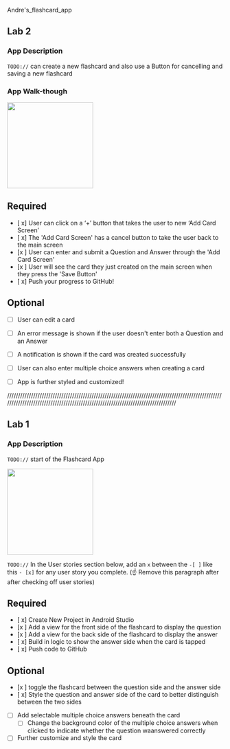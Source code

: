 Andre's_flashcard_app

## Lab 2

### App Description
`TODO://` can create a new flashcard and also use a Button for cancelling and saving a new flashcard

### App Walk-though

<img src="http://g.recordit.co/PsMX36nxkP.gif" width=200><br>





## Required
- [ x] User can click on a ‘+’ button that takes the user to new ‘Add Card Screen’
- [ x] The 'Add Card Screen' has a cancel button to take the user back to the main screen
- [x ] User can enter and submit a Question and Answer through the 'Add Card Screen'
- [x ] User will see the card they just created on the main screen when they press the 'Save Button'
- [ x] Push your progress to GitHub!

## Optional
- [ ] User can edit a card
- [ ] An error message is shown if the user doesn't enter both a Question and an Answer
- [ ] A notification is shown if the card was created successfully
- [ ] User can also enter multiple choice answers when creating a card
- [ ] App is further styled and customized!



/////////////////////////////////////////////////////////////////////////////////////////////////////////////////////////////////////////////////////////////////////////////////


## Lab 1

### App Description
`TODO://` start of the Flashcard App


<img src="http://g.recordit.co/LYhKSRSfc1.gif" width=200><br>

`TODO://` In the User stories section below, add an `x` between the `-[ ]` like this `- [x]` for any user story you complete. (☝️ Remove this paragraph after after checking off user stories)

## Required
- [ x] Create New Project in Android Studio
- [x ] Add a view for the front side of the flashcard to display the question
- [x ] Add a view for the back side of the flashcard to display the answer
- [ x] Build in logic to show the answer side when the card is tapped
- [ x] Push code to GitHub
## Optional
- [x ] toggle the flashcard between the question side and the answer side
- [ x] Style the question and answer side of the card to better distinguish between the two sides
- [ ] Add selectable multiple choice answers beneath the card
   - [ ] Change the background color of the multiple choice answers when clicked to indicate whether the question waanswered correctly
- [ ] Further customize and style the card
